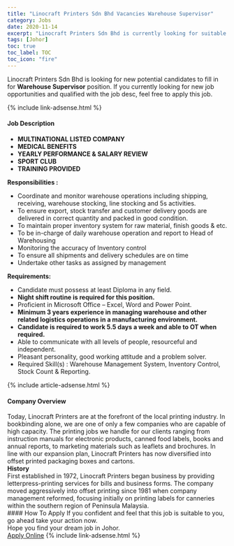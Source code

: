 ```yaml
---
title: "Linocraft Printers Sdn Bhd Vacancies Warehouse Supervisor" 
category: Jobs 
date: 2020-11-14 
excerpt: "Linocraft Printers Sdn Bhd is currently looking for suitable person to fill in the Warehouse Supervisor which positioned at Johor" 
tags: [Johor] 
toc: true 
toc_label: TOC 
toc_icon: "fire" 
--- 
```


<p>Linocraft Printers Sdn Bhd is looking for new potential candidates to fill in for <b>Warehouse Supervisor</b> position. If you currently looking for new job opportunities and qualified with the job desc, feel free to apply this job.
</p>{% include link-adsense.html %} 
<div><div><div><h4>Job Description</h4></div></div><div><div><span><div><div><ul><li><strong>MULTINATIONAL LISTED COMPANY</strong></li><li><strong>MEDICAL BENEFITS</strong></li><li><strong>YEARLY PERFORMANCE &amp; SALARY REVIEW</strong></li><li><strong>SPORT CLUB</strong></li><li><strong>TRAINING PROVIDED</strong></li></ul></div><div><strong>Responsibilities :</strong></div><ul><li>Coordinate and monitor warehouse operations including shipping, receiving, warehouse stocking, line stocking and 5s activities.</li><li>To ensure export, stock transfer and customer delivery goods are delivered in correct quantity and packed in good condition.</li><li>To maintain proper inventory system for raw material, finish goods &amp; etc.</li><li>To be in-charge of daily warehouse operation and report to Head of Warehousing</li><li>Monitoring the accuracy of Inventory control</li><li>To ensure all shipments and delivery schedules are on time</li><li>Undertake other tasks as assigned by management</li></ul><div><div><strong>Requirements:</strong></div><ul><li>Candidate must possess at least Diploma in any field.</li><li><strong>Night shift routine is required for this position.</strong></li><li>Proficient in Microsoft Office &#8211; Excel, Word and Power Point.</li><li><strong>Minimum 3 years experience in managing warehouse and other related logistics operations in a manufacturing environment.</strong></li><li><strong>Candidate is required to work 5.5 days a week and able to OT when required.</strong></li><li>Able to communicate with all levels of people, resourceful and independent.</li><li>Pleasant personality, good working attitude and a problem solver.</li><li>Required Skill(s) : Warehouse Management System, Inventory Control, Stock Count &amp; Reporting.</li></ul></div></div></span></div></div></div> 
{% include article-adsense.html %} 
<div><div><div><h4>Company Overview</h4></div></div><div><div><span><div><div>
	Today, Linocraft Printers are at the forefront of the local printing industry. In bookbinding alone, we are one of only a few companies who are capable of high capacity. The printing jobs we handle for our clients ranging from instruction manuals for electronic products, canned food labels, books and annual reports, to marketing materials such as leaflets and brochures. In line with our expansion plan, Linocraft Printers has now diversified into offset printed packaging boxes and cartons.</div>
<div>
<strong>History</strong></div>
<div>
	First established in 1972, Linocraft Printers began business by providing letterpress-printing services for bills and business forms. The company moved aggressively into offset printing since 1981 when company management reformed, focusing initially on printing labels for canneries within the southern region of Peninsula Malaysia.</div></div></span></div></div></div> 
#### How To Apply 
If you confident and feel that this job is suitable to you, go ahead take your action now. <br/> 
Hope you find your dream job in Johor. <br/> 
<a href="https://www.jobstreet.com.my/en/job/warehouse-supervisor-4423619?jobId=jobstreet-my-job-4423619&sectionRank=5&token=0~9905ab9e-829d-449f-b78a-cd5b31f688f6&fr=SRP%20View%20In%20New%20Ta" class="btn btn--info" target="_blank" rel="nofollow noopenner">Apply Online</a> 
{% include link-adsense.html %} 